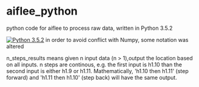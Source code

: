 # aiflee_python
python code for aiflee to process raw data, written in Python 3.5.2

[![Python 3.5.2](https://img.shields.io/shippable/5444c5ecb904a4b21567b0ff.svg)]()
in order to avoid conflict with Numpy, some notation was altered


n_steps_results means given n input data (n > 1),output the location based on all inputs. n steps are continous, e.g. the first input is h1.10 than the second input is either h1.9 or h1.11. Mathematically,  'h1.10 then h1.11' (step forward) and  'h1.11 then h1.10' (step back) will have the same output.
